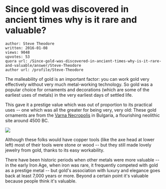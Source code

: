 # Since gold was discovered in ancient times why is it rare and valuable?

	author: Steve Theodore
	written: 2016-01-08
	views: 9048
	upvotes: 53
	quora url: /Since-gold-was-discovered-in-ancient-times-why-is-it-rare-and-valuable/answer/Steve-Theodore
	author url: /profile/Steve-Theodore


The malleability of gold is an important factor: you can work gold very effectively without very much metal-working technology. So gold was a popular choice for ornaments and decorations (which are some of the earliest uses of metals) in the very earliest days of settled life.

This gave it a prestige value which was out of proportion to its practical uses -- one which was all the greater for being very, very old: These gold ornaments are from the [Varna Necropolis](https://en.wikipedia.org/wiki/Varna_Necropolis) in Bulgaria, a flourishing neolithic site around 4500 BC.

![](https://qph.fs.quoracdn.net/main-qimg-bd1c30eb475b15bb55b7ebc3451a71b6)

Although these folks would have copper tools (like the axe head at lower left) most of their tools were stone or wood -- but they still made lovely jewelry from gold, thanks to its easy workability.

There have been historic periods when other metals were more valuable -- in the early Iron Age, when iron was rare, it frequently competed with gold as a prestige metal -- but gold's association with luxury and elegance goes back at least 7,000 years or more. Beyond a certain point it's valuable because people think it's valuable.

